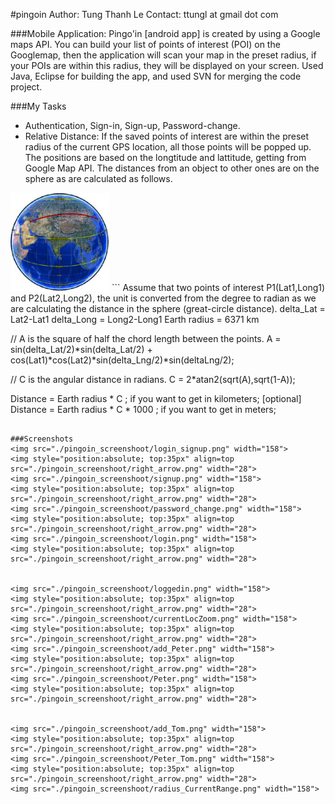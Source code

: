 #pingoin
    Author: Tung Thanh Le
    Contact: ttungl at gmail dot com
    
###Mobile Application: 
Pingo'in [android app] is created by using a Google maps API. You can build your list of points of interest (POI) on the Googlemap, then the application will scan your map in the preset radius, if your POIs are within this radius, they will be displayed on your screen. Used Java, Eclipse for building the app, and used SVN for merging the code project.

###My Tasks
* Authentication, Sign-in, Sign-up, Password-change.
* Relative Distance: If the saved points of interest are within the preset radius of the current GPS location, all those points will be popped up. The positions are based on the longtitude and lattitude, getting from Google Map API. The distances from an object to other ones are on the sphere as are calculated as follows.

<img src="./pingoin_screenshoot/earth.png" width="158">
```
Assume that two points of interest P1(Lat1,Long1) and P2(Lat2,Long2), the unit is converted 
from the degree to radian as we are calculating the distance in the sphere (great-circle distance).
delta_Lat = Lat2-Lat1
delta_Long = Long2-Long1
Earth radius = 6371 km

// A is the square of half the chord length between the points.
A = sin(delta_Lat/2)*sin(delta_Lat/2) + cos(Lat1)*cos(Lat2)*sin(delta_Lng/2)*sin(deltaLng/2); 

// C is the angular distance in radians.
C = 2*atan2(sqrt(A),sqrt(1-A));

Distance = Earth radius * C ; if you want to get in kilometers; 
[optional] Distance = Earth radius * C * 1000 ; if you want to get in meters;
```

###Screenshots
<img src="./pingoin_screenshoot/login_signup.png" width="158">
<img style="position:absolute; top:35px" align=top src="./pingoin_screenshoot/right_arrow.png" width="28">
<img src="./pingoin_screenshoot/signup.png" width="158">
<img style="position:absolute; top:35px" align=top src="./pingoin_screenshoot/right_arrow.png" width="28">
<img src="./pingoin_screenshoot/password_change.png" width="158">
<img style="position:absolute; top:35px" align=top src="./pingoin_screenshoot/right_arrow.png" width="28">
<img src="./pingoin_screenshoot/login.png" width="158">
<img style="position:absolute; top:35px" align=top src="./pingoin_screenshoot/right_arrow.png" width="28">


<img src="./pingoin_screenshoot/loggedin.png" width="158">
<img style="position:absolute; top:35px" align=top src="./pingoin_screenshoot/right_arrow.png" width="28">
<img src="./pingoin_screenshoot/currentLocZoom.png" width="158">
<img style="position:absolute; top:35px" align=top src="./pingoin_screenshoot/right_arrow.png" width="28">
<img src="./pingoin_screenshoot/add_Peter.png" width="158">
<img style="position:absolute; top:35px" align=top src="./pingoin_screenshoot/right_arrow.png" width="28">
<img src="./pingoin_screenshoot/Peter.png" width="158">
<img style="position:absolute; top:35px" align=top src="./pingoin_screenshoot/right_arrow.png" width="28">


<img src="./pingoin_screenshoot/add_Tom.png" width="158">
<img style="position:absolute; top:35px" align=top src="./pingoin_screenshoot/right_arrow.png" width="28">
<img src="./pingoin_screenshoot/Peter_Tom.png" width="158">
<img style="position:absolute; top:35px" align=top src="./pingoin_screenshoot/right_arrow.png" width="28">
<img src="./pingoin_screenshoot/radius_CurrentRange.png" width="158">
